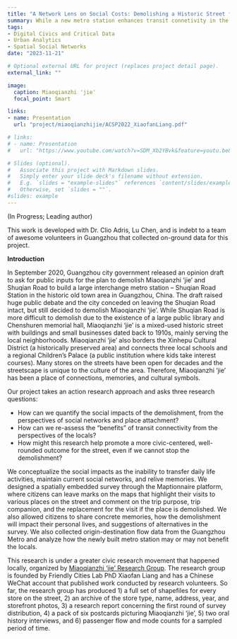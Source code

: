 ```yaml
---
title: "A Network Lens on Social Costs: Demolishing a Historic Street for a New Subway Station"
summary: While a new metro station enhances transit connetivity in the metro network, its construction plans to demolish a historic neighborhood in Guangzhou China. How can we quantify the social cost of the station in terms of loss in social connections and memories?
tags:
- Digital Civics and Critical Data
- Urban Analytics
- Spatial Social Networks
date: "2023-11-21"

# Optional external URL for project (replaces project detail page).
external_link: ""

image:
  caption: Miaoqianzhi 'jie'
  focal_point: Smart

links:
- name: Presentation 
  url: "project/miaoqianzhijie/ACSP2022_XiaofanLiang.pdf"

# links:
# - name: Presentation 
#   url: "https://www.youtube.com/watch?v=SDM_Xb2YBvk&feature=youtu.be&t=10501&ab_channel=IEEEVisualizationConference"

# Slides (optional).
#   Associate this project with Markdown slides.
#   Simply enter your slide deck's filename without extension.
#   E.g. `slides = "example-slides"` references `content/slides/example-slides.md`.
#   Otherwise, set `slides = ""`.
#slides: example
---
```


(In Progress; Leading author)

This work is developed with Dr. Clio Adris, Lu Chen, and is indebt to a team of awesome volunteers in Guangzhou that collected on-ground data for this project.

**Introduction** 

In September 2020, Guangzhou city government released an opinion draft to ask for public inputs for the plan to demolish Miaoqianzhi ‘jie’ and Shuqian Road to build a large interchange metro station – Shuqian Road Station in the historic old town area in Guangzhou, China. The draft raised huge public debate and the city conceded on leaving the Shuqian Road intact, but still decided to demolish Miaoqianzhi ‘jie’. While Shuqian Road is more difficult to demolish due to the existence of a large public library and Chenshuren memorial hall, Miaoqianzhi ‘jie’ is a mixed-used historic street with buildings and small businesses dated back to 1910s, mainly serving the local neighborhoods. Miaoqianzhi ‘jie’ also borders the Xinhepu Cultural District (a historically preserved area) and connects three local schools and a regional Children’s Palace (a public institution where kids take interest courses). Many stores on the streets have been open for decades and the streetscape is unique to the culture of the area. Therefore, Miaoqianzhi ‘jie’ has been a place of connections, memories, and cultural symbols.

Our project takes an action research approach and asks three research questions:

* How can we quantify the social impacts of the demolishment, from the perspectives of social networks and place attachment?
* How can we re-assess the “benefits” of transit connectivity from the perspectives of the locals?
* How might this research help promote a more civic-centered, well-rounded outcome for the street, even if we cannot stop the demolishment?

We conceptualize the social impacts as the inability to transfer daily life activities, maintain current social networks, and relive memories. We designed a spatially embedded survey through the Maptionnaire platform, where citizens can leave marks on the maps that highlight their visits to various places on the street and comment on the trip purpose, trip companion, and the replacement for the visit if the place is demolished. We also allowed citizens to share concrete memories, how the demolishment will impact their personal lives, and suggestions of alternatives in the survey. We also collected origin-destination flow data from the Guangzhou Metro and analyze how the newly built metro station may or may not benefit the locals. 

This research is under a greater civic research movement that happened locally, organized by [Miaoqianzhi ‘jie’ Research Group](https://mp.weixin.qq.com/s/NPAoUNv3VwDk0pHFYif1PQ). The research group is founded by Friendly Cities Lab PhD Xiaofan Liang and has a Chinese WeChat account that published work conducted by research volunteers. So far, the research group has produced 1) a full set of shapefiles for every store on the street, 2) an archive of the store type, name, address, year, and storefront photos, 3) a research report concerning the first round of survey distribution, 4) a pack of six postcards picturing Miaoqianzhi ‘jie’, 5) two oral history interviews, and 6) passenger flow and mode counts for a sampled period of time.
